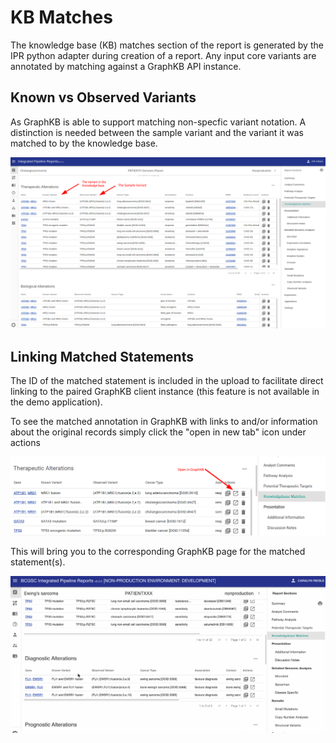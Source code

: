 # KB Matches

The knowledge base (KB) matches section of the report is generated by the IPR python adapter during creation of a report. Any input core variants are annotated by matching against a GraphKB API instance.

## Known vs Observed Variants

As GraphKB is able to support matching non-specfic variant notation. A distinction is needed between the sample variant and the variant it was matched to by the knowledge base.

![kb matches](./images/ipr_client.kb_matches_annotated.png)

## Linking Matched Statements

The ID of the matched statement is included in the upload to facilitate direct linking to the paired GraphKB client instance (this feature is not available in the demo application).

To see the matched annotation in GraphKB with links to and/or information about the original records simply click the "open in new tab" icon under actions

![link to graphkb](./images/ipr_client.kb_matches.graphkb_link_action.png)

This will bring you to the corresponding GraphKB page for the matched statement(s).

![kb matches link to graphkb](./images/ipr_client.kb_matches.link_to_graphkb.gif)
